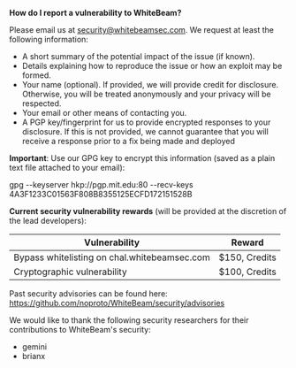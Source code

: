 **How do I report a vulnerability to WhiteBeam?**

Please email us at security@whitebeamsec.com. We request at least the following information:

* A short summary of the potential impact of the issue (if known).
* Details explaining how to reproduce the issue or how an exploit may be formed.
* Your name (optional). If provided, we will provide credit for disclosure. Otherwise, you will be treated anonymously and your privacy will be respected.
* Your email or other means of contacting you.
* A PGP key/fingerprint for us to provide encrypted responses to your disclosure. If this is not provided, we cannot guarantee that you will receive a response prior to a fix being made and deployed

**Important**: Use our GPG key to encrypt this information (saved as a plain text file attached to your email):

gpg --keyserver hkp://pgp.mit.edu:80 --recv-keys 4A3F1233C01563F808B8355125ECFD172151528B

**Current security vulnerability rewards** (will be provided at the discretion of the lead developers):

| Vulnerability                                | Reward        |
| -------------------------------------------- | ------------- |
| Bypass whitelisting on chal.whitebeamsec.com | $150, Credits |
| Cryptographic vulnerability                  | $100, Credits |

Past security advisories can be found here: https://github.com/noproto/WhiteBeam/security/advisories

We would like to thank the following security researchers for their contributions to WhiteBeam's security:

* gemini
* brianx
